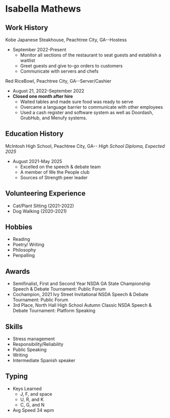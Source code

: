 # Isabella Mathews 

## Work History
Kobe Japanese Steakhouse, Peachtree City, GA--Hostess
- September 2022-Present
  - Monitor all sections of the restaurant to seat guests and establish a waitlist
  - Greet guests and give to-go orders to customers
  - Communicate with servers and chefs

Red RiceBowl, Peachtree City, GA--Server/Cashier
- August 21, 2022-September 2022
- **Closed one month after hire**
  - Waited tables and made sure food was ready to serve
  - Overcame a language barrier to communicate with other employees
  - Used a cash register and software system as well as Doordash, GrubHub, and Menufy systems.

## Education History
McIntosh High School, Peachtree City, GA-- *High School Diploma, Expected 2025*
- August 2021-May 2025
  - Excelled on the speech & debate team
  - A member of We the People club
  - Sources of Strength peer leader

## Volunteering Experience
- Cat/Plant Sitting (2021-2022)
- Dog Walking (2020-2021)

## Hobbies
- Reading
- Poetry/ Writing
- Philosophy
- Penpalling

## Awards
- Semifinalist, First and Second Year NSDA GA State Championship Speech & Debate Tournament: Public Forum
- Cochampion, 2021 Ivy Street Invitational NSDA Speech & Debate Tournament: Public Forum
- 3rd Place, North Hall High School Autumn Classic NSDA Speech & Debate Tournament: Platform Speaking

## Skills
- Stress management
- Responsibility/Reliability
- Public Speaking
- Writing
- Intermediate Spanish speaker

## Typing
- Keys Learned
  - J, F, and space
  - U, R, and K
  - C, G, and N
- Avg Speed 34 wpm
